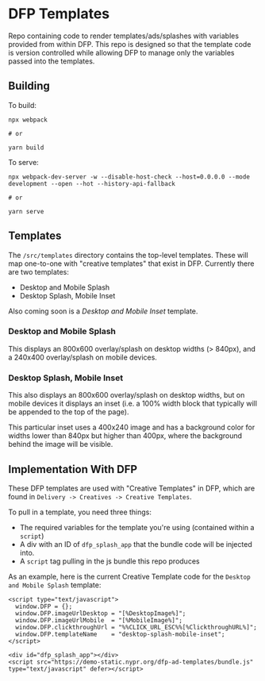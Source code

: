 # DFP Templates

Repo containing code to render templates/ads/splashes with variables provided
from within DFP. This repo is designed so that the template code is version
controlled while allowing DFP to manage only the variables passed into the
templates.

## Building

To build:

```
npx webpack

# or

yarn build
```

To serve:

```
npx webpack-dev-server -w --disable-host-check --host=0.0.0.0 --mode development --open --hot --history-api-fallback

# or

yarn serve
```

## Templates

The `/src/templates` directory contains the top-level templates. These will map
one-to-one with "creative templates" that exist in DFP. Currently there are two
templates:

* Desktop and Mobile Splash
* Desktop Splash, Mobile Inset

Also coming soon is a *Desktop and Mobile Inset* template.

### Desktop and Mobile Splash

This displays an 800x600 overlay/splash on desktop widths (> 840px), and a
240x400 overlay/splash on mobile devices.

### Desktop Splash, Mobile Inset

This also displays an 800x600 overlay/splash on desktop widths, but on mobile
devices it displays an inset (i.e. a 100% width block that typically will be
appended to the top of the page).

This particular inset uses a 400x240 image and has a background color for
widths lower than 840px but higher than 400px, where the background behind the
image will be visible.

## Implementation With DFP

These DFP templates are used with "Creative Templates" in DFP, which are found
in `Delivery -> Creatives -> Creative Templates`.

To pull in a template, you need three things:

* The required variables for the template you're using (contained within a
	`script`)
* A div with an ID of `dfp_splash_app` that the bundle code will be injected
	into.
* A `script` tag pulling in the js bundle this repo produces

As an example, here is the current Creative Template code for the `Desktop and
Mobile Splash` template:

```
<script type="text/javascript">
  window.DFP = {};
  window.DFP.imageUrlDesktop = "[%DesktopImage%]";
  window.DFP.imageUrlMobile  = "[%MobileImage%]";
  window.DFP.clickthroughUrl = "%%CLICK_URL_ESC%%[%ClickthroughURL%]";
  window.DFP.templateName    = "desktop-splash-mobile-inset";
</script>

<div id="dfp_splash_app"></div>
<script src="https://demo-static.nypr.org/dfp-ad-templates/bundle.js" type="text/javascript" defer></script>
```
